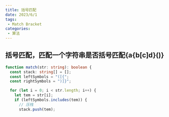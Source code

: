 ```yaml
---
title: 括号匹配
date: 2023/6/1
tags:
 - Match Bracket
categories:
 - 算法
---
```


## 括号匹配，匹配一个字符串是否括号匹配{a{b[c]d}()}

```typescript
function match(str: string): boolean {
  const stack: string[] = [];
  const leftSymbols = "([{";
  const rightSymbols = ")]}";

  for (let i = 0; i < str.length; i++) {
    let tem = str[i];
    if (leftSymbols.includes(tem)) {
      // 压栈
      stack.push(tem);